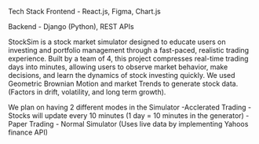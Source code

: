 Tech Stack
Frontend - React.js, Figma, Chart.js

Backend - Django (Python), REST APIs

StockSim is a stock market simulator designed to educate users on investing and portfolio management through a fast-paced,
realistic trading experience. Built by a team of 4, this project compresses real-time trading days into minutes,
allowing users to observe market behavior, make decisions, and learn the dynamics of stock investing quickly. 
We used Geometric Brownian Motion and market Trends to generate stock data. (Factors in drift, volatility, and long term growth).

We plan on having 2 different modes in the Simulator
-Acclerated Trading - Stocks will update every 10 minutes (1 day = 10 minutes in the generator)
-Paper Trading - Normal Simulator (Uses live data by implementing Yahoos finance API)

